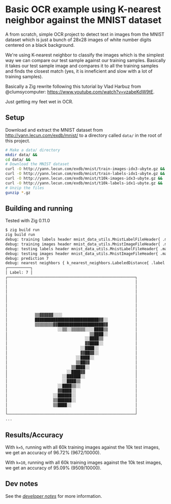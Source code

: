 # Basic OCR example using K-nearest neighbor against the MNIST dataset

A from scratch, simple OCR project to detect text in images from the MNIST dataset which
is just a bunch of 28x28 images of white number digits centered on a black background.

We're using K-nearest neighbor to classify the images which is the simplest way we can
compare our test sample against our training samples. Basically it takes our test sample
image and compares it to all the training samples and finds the closest match (yes, it
is inneficient and slow with a lot of training samples).

Basically a Zig rewrite following this tutorial by Vlad Harbuz from @clumsycomputer:
https://www.youtube.com/watch?v=vzabeKdW9tE.

Just getting my feet wet in OCR.

## Setup

Download and extract the MNIST dataset from http://yann.lecun.com/exdb/mnist/ to a
directory called `data/` in the root of this project.

```sh
# Make a data/ directory
mkdir data/ &&
cd data/ &&
# Download the MNIST dataset
curl -O http://yann.lecun.com/exdb/mnist/train-images-idx3-ubyte.gz &&
curl -O http://yann.lecun.com/exdb/mnist/train-labels-idx1-ubyte.gz &&
curl -O http://yann.lecun.com/exdb/mnist/t10k-images-idx3-ubyte.gz &&
curl -O http://yann.lecun.com/exdb/mnist/t10k-labels-idx1-ubyte.gz &&
# Unzip the files
gunzip *.gz
```


## Building and running

Tested with Zig 0.11.0

```sh
$ zig build run
zig build run
debug: training labels header mnist_data_utils.MnistLabelFileHeader{ .magic_number = 2049, .number_of_labels = 60000 }
debug: training images header mnist_data_utils.MnistImageFileHeader{ .magic_number = 2051, .number_of_images = 60000, .number_of_rows = 28, .number_of_columns = 28 }
debug: testing labels header mnist_data_utils.MnistLabelFileHeader{ .magic_number = 2049, .number_of_labels = 10000 }
debug: testing images header mnist_data_utils.MnistImageFileHeader{ .magic_number = 2051, .number_of_images = 10000, .number_of_rows = 28, .number_of_columns = 28 }
debug: prediction 7
debug: nearest neighbors { k_nearest_neighbors.LabeledDistance{ .label = 7, .distance = 1034 }, k_nearest_neighbors.LabeledDistance{ .label = 7, .distance = 1047 }, k_nearest_neighbors.LabeledDistance{ .label = 7, .distance = 1095 }, k_nearest_neighbors.LabeledDistance{ .label = 7, .distance = 1097 }, k_nearest_neighbors.LabeledDistance{ .label = 7, .distance = 1121 } }
┌──────────┐
│ Label: 7 │
┌────────────────────────────────────────────────────────┐
│                                                        │
│                                                        │
│                                                        │
│                                                        │
│                                                        │
│                                                        │
│                                                        │
│            ▒▒▓▓▓▓▓▓░░░░                                │
│            ████████████████████████████▓▓░░            │
│            ▒▒▒▒▒▒▒▒▓▓████████████████████▓▓            │
│                      ░░▒▒░░▒▒▒▒▒▒░░░░████▒▒            │
│                                    ▒▒████░░            │
│                                  ░░████▒▒              │
│                                  ▓▓████░░              │
│                                ░░████░░                │
│                                ▓▓██▓▓░░                │
│                              ░░████░░                  │
│                              ▒▒██▓▓                    │
│                            ▒▒████░░                    │
│                          ░░████▓▓                      │
│                        ░░██████░░                      │
│                        ░░████▒▒                        │
│                      ░░████▒▒░░                        │
│                      ▓▓████░░                          │
│                    ░░██████░░                          │
│                    ▒▒██████░░                          │
│                    ▒▒████░░                            │
│                                                        │
└────────────────────────────────────────────────────────┘
...
```


## Results/Accuracy

With `k=5`, running with all 60k training images against the 10k test images, we get
an accuracy of 96.72% (9672/10000).

With `k=10`, running with all 60k training images against the 10k test images, we get
an accuracy of 95.09% (9509/10000).

## Dev notes

See the [*developer notes*](./dev-notes.md) for more information.

